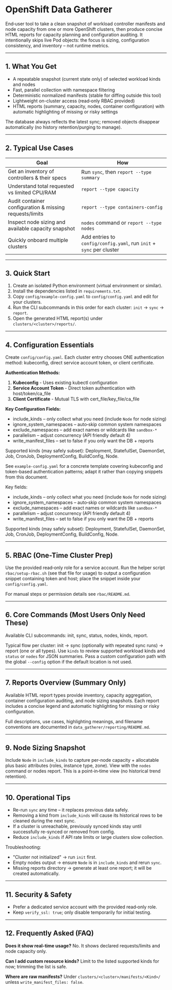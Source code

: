 # OpenShift Data Gatherer

End‑user tool to take a clean snapshot of workload controller manifests and node capacity from one or more OpenShift clusters, then produce concise HTML reports for capacity planning and configuration auditing. It intentionally skips live Pod objects: the focus is sizing, configuration consistency, and inventory – not runtime metrics.

---
## 1. What You Get
* A repeatable snapshot (current state only) of selected workload kinds and nodes
* Fast, parallel collection with namespace filtering
* Deterministic normalized manifests (stable for diffing outside this tool)
* Lightweight on-cluster access (read‑only RBAC provided)
* HTML reports (summary, capacity, nodes, container configuration) with automatic highlighting of missing or risky settings

The database always reflects the latest sync; removed objects disappear automatically (no history retention/purging to manage).

---
## 2. Typical Use Cases
| Goal | How |
|------|-----|
| Get an inventory of controllers & their specs | Run `sync`, then `report --type summary` |
| Understand total requested vs limited CPU/RAM | `report --type capacity` |
| Audit container configuration & missing requests/limits | `report --type containers-config` |
| Inspect node sizing and available capacity snapshot | `nodes` command or `report --type nodes` |
| Quickly onboard multiple clusters | Add entries to `config/config.yaml`, run `init` + `sync` per cluster |

---
## 3. Quick Start
1. Create an isolated Python environment (virtual environment or similar).
2. Install the dependencies listed in `requirements.txt`.
3. Copy `config/example-config.yaml` to `config/config.yaml` and edit for your clusters.
4. Run the CLI subcommands in this order for each cluster: `init` → `sync` → `report`.
5. Open the generated HTML report(s) under `clusters/<cluster>/reports/`.


---
## 4. Configuration Essentials
Create `config/config.yaml`. Each cluster entry chooses ONE authentication method: kubeconfig, direct service account token, or client certificate.

**Authentication Methods:**

1. **Kubeconfig** - Uses existing kubectl configuration
2. **Service Account Token** - Direct token authentication with host/token/ca_file
3. **Client Certificate** - Mutual TLS with cert_file/key_file/ca_file

**Key Configuration Fields:**
* include_kinds – only collect what you need (include `Node` for node sizing)
* ignore_system_namespaces – auto‑skip common system namespaces
* exclude_namespaces – add exact names or wildcards like `sandbox-*`
* parallelism – adjust concurrency (API friendly default 4)
* write_manifest_files – set to false if you only want the DB + reports

Supported kinds (may safely subset): Deployment, StatefulSet, DaemonSet, Job, CronJob, DeploymentConfig, BuildConfig, Node.

See `example-config.yaml` for a concrete template covering kubeconfig and token-based authentication patterns; adapt it rather than copying snippets from this document.

Key fields:
* include_kinds – only collect what you need (include `Node` for node sizing)
* ignore_system_namespaces – auto‑skip common system namespaces
* exclude_namespaces – add exact names or wildcards like `sandbox-*`
* parallelism – adjust concurrency (API friendly default 4)
* write_manifest_files – set to false if you only want the DB + reports

Supported kinds (may safely subset): Deployment, StatefulSet, DaemonSet, Job, CronJob, DeploymentConfig, BuildConfig, Node.

---
## 5. RBAC (One-Time Cluster Prep)
Use the provided read‑only role for a service account. Run the helper script `rbac/setup-rbac.sh` (see that file for usage) to output a configuration snippet containing token and host; place the snippet inside your `config/config.yaml`.

For manual steps or permission details see `rbac/README.md`.

---
## 6. Core Commands (Most Users Only Need These)
Available CLI subcommands: init, sync, status, nodes, kinds, report.

Typical flow per cluster: init → sync (optionally with repeated sync runs) → report (one or all types). Use `kinds` to review supported workload kinds and `status` or `nodes` for JSON summaries. Pass a custom configuration path with the global `--config` option if the default location is not used.

---
## 7. Reports Overview (Summary Only)
Available HTML report types provide inventory, capacity aggregation, container configuration auditing, and node sizing snapshots. Each report includes a concise legend and automatic highlighting for missing or risky configuration.

Full descriptions, use cases, highlighting meanings, and filename conventions are documented in `data_gatherer/reporting/README.md`.



---
## 9. Node Sizing Snapshot
Include `Node` in `include_kinds` to capture per-node capacity + allocatable plus basic attributes (roles, instance type, zone). View with the `nodes` command or nodes report. This is a point‑in‑time view (no historical trend retention).

---
## 10. Operational Tips
* Re-run `sync` any time – it replaces previous data safely.
* Removing a kind from `include_kinds` will cause its historical rows to be cleaned during the next sync.
* If a cluster is unreachable, previously synced kinds stay until successfully re-synced or removed from config.
* Reduce `include_kinds` if API rate limits or large clusters slow collection.

Troubleshooting:
* "Cluster not initialized" → run `init` first.
* Empty nodes output → ensure `Node` is in `include_kinds` and rerun `sync`.
* Missing reports directory → generate at least one report; it will be created automatically.

---
## 11. Security & Safety
* Prefer a dedicated service account with the provided read‑only role.
* Keep `verify_ssl: true`; only disable temporarily for initial testing.

---
## 12. Frequently Asked (FAQ)
**Does it show real-time usage?** No. It shows declared requests/limits and node capacity only.

**Can I add custom resource kinds?** Limit to the listed supported kinds for now; trimming the list is safe.

**Where are raw manifests?** Under `clusters/<cluster>/manifests/<Kind>/` unless `write_manifest_files: false`.

